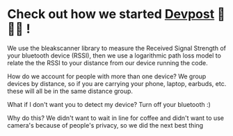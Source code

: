 # Check out how we started [Devpost](https://devpost.com/software/flockfindr) 🪿🪿🪿 !

We use the bleakscanner library to measure the Received Signal Strength of your bluetooth device (RSSI), then we use a logarithmic path loss model to relate the the RSSI to your distance from our device running the code. 

How do we account for people with more than one device?
We group devices by distance, so if you are carrying your phone, laptop, earbuds, etc. these will all be in the same distance group. 

What if I don't want you to detect my device?
Turn off your bluetooth :)

Why do this?
We didn't want to wait in line for coffee and didn't want to use camera's because of people's privacy, so we did the next best thing

